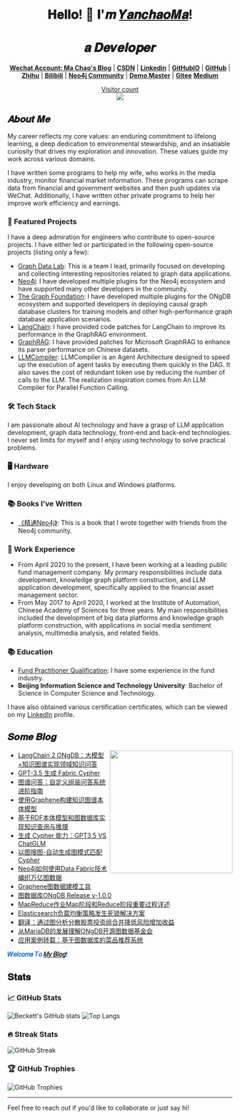 
<h1 align="center"> 𝐇𝐞𝐥𝐥𝐨! 👋 𝐈'𝒎 <a href="https://github.com/crazyyanchao">𝒀𝒂𝒏𝒄𝒉𝒂𝒐𝑴𝒂</a>!</h1>
<h1 align="center">𝒂 𝑫𝒆𝒗𝒆𝒍𝒐𝒑𝒆𝒓</h1>

<p align="center">
  <strong><a href="https://raw.githubusercontent.com/crazyyanchao/blog/master/images/wechat.gif">Wechat Account: Ma Chao's Blog</a></strong> |
  <strong><a href="https://yc-ma.blog.csdn.net">CSDN</a></strong> |
  <strong><a href="https://www.linkedin.com/in/yanchao-ma-0624b3b7/">Linkedin</a></strong> |
  <strong><a href="https://crazyyanchao.github.io/blog">GitHubIO</a></strong>  |
  <strong><a href="https://github.com/crazyyanchao">GitHub</a></strong>  |
  <strong><a href="https://www.zhihu.com/people/YanchaoMa">Zhihu</a></strong>  |
  <strong><a href="https://space.bilibili.com/44763375">Bilibili</a></strong>  |
  <strong><a href="http://neo4j.com.cn/user/crazyyanchao">Neo4j Community</a></strong>  |
  <strong><a href="http://www.demodashi.com/demo/13181.html">Demo Master</a></strong>  |
  <strong><a href="https://gitee.com/yc-ma">Gitee</a></strong>
  <strong><a href="https://medium.com/@1141679423Chao">Medium</a></strong>
</p>

<a href="https://raw.githubusercontent.com/crazyyanchao/blog/master/images/wechat.gif"><p align="center"> Visitor count<br> <img src="https://profile-counter.glitch.me/crazyyanchao/count.svg" /></a>

## 𝑨𝒃𝒐𝒖𝒕 𝑴𝒆
My career reflects my core values: an enduring commitment to lifelong learning, a deep dedication to environmental stewardship, and an insatiable curiosity that drives my exploration and innovation. These values guide my work across various domains.

I have written some programs to help my wife, who works in the media industry, monitor financial market information. These programs can scrape data from financial and government websites and then push updates via WeChat. Additionally, I have written other private programs to help her improve work efficiency and earnings.

### 🌟 Featured Projects
I have a deep admiration for engineers who contribute to open-source projects. I have either led or participated in the following open-source projects (listing only a few):
- [Graph Data Lab](https://github.com/ongdb-contrib): This is a team I lead, primarily focused on developing and collecting interesting repositories related to graph data applications.
- [Neo4j](https://github.com/neo4j): I have developed multiple plugins for the Neo4j ecosystem and have supported many other developers in the community.
- [The Graph Foundation](https://github.com/graphfoundation): I have developed multiple plugins for the ONgDB ecosystem and supported developers in deploying causal graph database clusters for training models and other high-performance graph database application scenarios.
- [LangChain](https://github.com/langchain-ai): I have provided code patches for LangChain to improve its performance in the GraphRAG environment.
- [GraphRAG](https://github.com/microsoft/graphrag): I have provided patches for Microsoft GraphRAG to enhance its parser performance on Chinese datasets.
- [LLMCompiler](https://github.com/crazyyanchao/llmcompiler): LLMCompiler is an Agent Architecture designed to speed up the execution of agent tasks by executing them quickly in the DAG. It also saves the cost of redundant token use by reducing the number of calls to the LLM. The realization inspiration comes from An LLM Compiler for Parallel Function Calling.

### 🛠 Tech Stack
I am passionate about AI technology and have a grasp of LLM application development, graph data technology, front-end and back-end technologies. I never set limits for myself and I enjoy using technology to solve practical problems.

### 🖥 Hardware
I enjoy developing on both Linux and Windows platforms.

### 📚 Books I’ve Written
- [《精通Neo4j》](https://baike.baidu.com/item/%E7%B2%BE%E9%80%9ANeo4j): This is a book that I wrote together with friends from the Neo4j community.

### 💼 Work Experience
- From April 2020 to the present, I have been working at a leading public fund management company. My primary responsibilities include data development, knowledge graph platform construction, and LLM application development, specifically applied to the financial asset management sector.
- From May 2017 to April 2020, I worked at the Institute of Automation, Chinese Academy of Sciences for three years. My main responsibilities included the development of big data platforms and knowledge graph platform construction, with applications in social media sentiment analysis, multimedia analysis, and related fields.

### 📚 Education
- [Fund Practitioner Qualification](https://gs.amac.org.cn/amac-infodisc/res/pof/person/personDetail.html?accountId=2311031355428237&userId=1700000000699002): I have some experience in the fund industry.
- **Beijing Information Science and Technology University**: Bachelor of Science in Computer Science and Technology.

I have also obtained various certification certificates, which can be viewed on my [LinkedIn](https://www.linkedin.com/in/yanchao-ma-0624b3b7) profile.

## 𝑺𝒐𝒎𝒆 𝑩𝒍𝒐𝒈
<a href="https://alili.tech"><img src="https://media.giphy.com/media/SWoSkN6DxTszqIKEqv/giphy.gif" align="right" height="275" /></a>
- [LangChain 2 ONgDB：大模型+知识图谱实现领域知识问答](https://blog.csdn.net/superman_xxx/article/details/130434269)
- [GPT-3.5 生成 Fabric Cypher](https://blog.csdn.net/superman_xxx/article/details/130393722)
- [图谱问答：自定义组装问答系统进阶指南](https://blog.csdn.net/superman_xxx/article/details/130022089)
- [使用Graphene构建知识图谱本体模型](https://blog.csdn.net/superman_xxx/article/details/129962189)
- [基于RDF本体模型和图数据库实现知识查询与推理](https://blog.csdn.net/superman_xxx/article/details/130230839)
- [生成 Cypher 能力：GPT3.5 VS ChatGLM](https://blog.csdn.net/superman_xxx/article/details/130435718)
- [以图搜图-自动生成图模式匹配Cypher](https://blog.csdn.net/superman_xxx/article/details/117047689)
- [Neo4j如何使用Data Fabric技术编织万亿图数据](https://blog.csdn.net/superman_xxx/article/details/124632638)
- [Graphene图数据建模工具](https://blog.csdn.net/superman_xxx/article/details/122971888)
- [图数据库ONgDB Release v-1.0.0](https://blog.csdn.net/superman_xxx/article/details/118424060)
- [MapReduce作业Map阶段和Reduce阶段重要过程详述](https://yc-ma.blog.csdn.net/article/details/51390804)
- [Elasticsearch负载均衡策略发生死锁解决方案](https://yc-ma.blog.csdn.net/article/details/91896841)
- [翻译：通过图分析分散股票投资组合并降低风险增加收益](https://blog.csdn.net/superman_xxx/article/details/125054770)
- [从MariaDB的发展理解ONgDB开源图数据基金会](https://blog.csdn.net/superman_xxx/article/details/123153365)
- [应用案例转载：基于图数据库的菜品推荐系统](https://blog.csdn.net/superman_xxx/article/details/121549324)

<font color=#0969DA>**𝑊𝑒𝑙𝑐𝑜𝑚𝑒 𝑇𝑜 [𝑀𝑦 𝐵𝑙𝑜𝑔](https://raw.githubusercontent.com/crazyyanchao/blog/master/images/wechat.gif)!**</font>

## 𝐒𝐭𝐚𝐭𝐬

### 📈 GitHub Stats
![Beckett's GitHub stats](https://github-readme-stats.vercel.app/api?username=crazyyanchao&show_icons=true&theme=algolia)
![Top Langs](https://github-readme-stats.vercel.app/api/top-langs/?username=crazyyanchao&layout=compact&theme=algolia)

### 🔥 Streak Stats
![GitHub Streak](https://github-readme-streak-stats.herokuapp.com/?user=crazyyanchao&theme=algolia)

### 🏆 GitHub Trophies
![GitHub Trophies](https://github-profile-trophy.vercel.app/?username=crazyyanchao&theme=algolia&column=7)

---
Feel free to reach out if you'd like to collaborate or just say hi!

